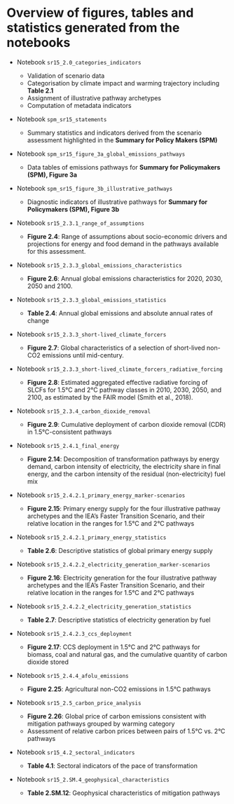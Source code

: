 # Overview of figures, tables and statistics generated from the notebooks

 - Notebook `sr15_2.0_categories_indicators`
   - Validation of scenario data
   - Categorisation by climate impact and warming trajectory
     including **Table 2.1**
   - Assignment of illustrative pathway archetypes
   - Computation of metadata indicators

 - Notebook `spm_sr15_statements`
   - Summary statistics and indicators
     derived from the scenario assessment
     highlighted in the **Summary for Policy Makers (SPM)**

 - Notebook `spm_sr15_figure_3a_global_emissions_pathways`
   - Data tables of emissions pathways
     for **Summary for Policymakers (SPM), Figure 3a**

 - Notebook `spm_sr15_figure_3b_illustrative_pathways`
   - Diagnostic indicators of illustrative pathways
     for **Summary for Policymakers (SPM), Figure 3b**

 - Notebook `sr15_2.3.1_range_of_assumptions`
   - **Figure 2.4**: Range of assumptions about socio-economic drivers and
     projections for energy and food demand in the pathways available
     for this assessment.

 - Notebook `sr15_2.3.3_global_emissions_characteristics`
   - **Figure 2.6**: Annual global emissions characteristics
     for 2020, 2030, 2050 and 2100.

 - Notebook `sr15_2.3.3_global_emissions_statistics`
   - **Table 2.4**: Annual global emissions and absolute annual rates of change

 - Notebook `sr15_2.3.3_short-lived_climate_forcers`
   - **Figure 2.7**: Global characteristics of a selection of short-lived
     non-CO2 emissions until mid-century.

 - Notebook `sr15_2.3.3_short-lived_climate_forcers_radiative_forcing`
   - **Figure 2.8**: Estimated aggregated effective radiative forcing of SLCFs
     for 1.5°C and 2°C pathway classes in 2010, 2030, 2050, and 2100,
     as estimated by the FAIR model (Smith et al., 2018).

 - Notebook `sr15_2.3.4_carbon_dioxide_removal`
   - **Figure 2.9**: Cumulative deployment of carbon dioxide removal (CDR)
     in 1.5°C-consistent pathways

 - Notebook `sr15_2.4.1_final_energy`
   - **Figure 2.14**: Decomposition of transformation pathways by energy demand,
     carbon intensity of electricity, the electricity share in final energy,
     and the carbon intensity of the residual (non-electricity) fuel mix

 - Notebook `sr15_2.4.2.1_primary_energy_marker-scenarios`
   - **Figure 2.15**: Primary energy supply for the four illustrative pathway
     archetypes and the IEA’s Faster Transition Scenario, and their relative
     location in the ranges for 1.5°C and 2°C pathways

 - Notebook `sr15_2.4.2.1_primary_energy_statistics`
   - **Table 2.6**: Descriptive statistics of global primary energy supply

 - Notebook `sr15_2.4.2.2_electricity_generation_marker-scenarios`
   - **Figure 2.16**: Electricity generation for the four illustrative pathway
     archetypes and the IEA’s Faster Transition Scenario, and their relative
     location in the ranges for 1.5°C and 2°C pathways

 - Notebook `sr15_2.4.2.2_electricity_generation_statistics`
   - **Table 2.7**: Descriptive statistics of electricity generation by fuel

 - Notebook `sr15_2.4.2.3_ccs_deployment`
   - **Figure 2.17**: CCS deployment in 1.5°C and 2°C pathways for biomass, coal
     and natural gas, and the cumulative quantity of carbon dioxide stored

 - Notebook `sr15_2.4.4_afolu_emissions`
   - **Figure 2.25**: Agricultural non-CO2 emissions in 1.5°C pathways

 - Notebook `sr15_2.5_carbon_price_analysis`
   - **Figure 2.26**: Global price of carbon emissions
     consistent with mitigation pathways grouped by warming category
   - Assessment of relative carbon prices between pairs
     of 1.5°C vs. 2°C pathways

 - Notebook `sr15_4.2_sectoral_indicators`
   - **Table 4.1**: Sectoral indicators of the pace of transformation

 - Notebook `sr15_2.SM.4_geophysical_characteristics`
   - **Table 2.SM.12**: Geophysical characteristics of mitigation pathways
